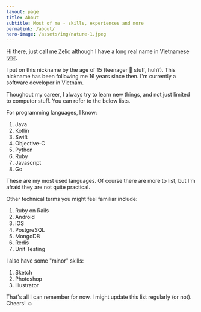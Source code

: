 ```yaml
---
layout: page
title: About
subtitle: Most of me - skills, experiences and more
permalink: /about/
hero-image: /assets/img/nature-1.jpeg
---
```


Hi there, just call me Zelic although I have a long real name in Vietnamese :vietnam:.

I put on this nickname by the age of 15 (teenager :baby: stuff, huh?). This nickname has been following me 16 years since then. I'm currently a software developer in Vietnam.

Thoughout my career, I always try to learn new things, and not just limited to computer stuff. You can refer to the below lists.

For programming languages, I know:

1. Java
2. Kotlin
3. Swift
4. Objective-C
5. Python
6. Ruby
7. Javascript
8. Go

These are my most used languages. Of course there are more to list, but I'm afraid they are not quite practical.

Other technical terms you might feel familiar include:

1. Ruby on Rails
2. Android
3. iOS
4. PostgreSQL
5. MongoDB
6. Redis
7. Unit Testing

I also have some "minor" skills:

1. Sketch
2. Photoshop
3. Illustrator

That's all I can remember for now. I might update this list regularly (or not). Cheers! :relaxed: